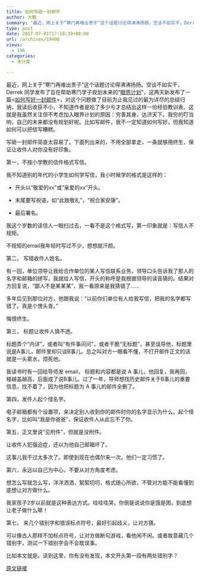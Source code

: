 ```yaml
---
title: 如何写砸一封邮件
author: 大鹏
summary: "最近，网上关于“寒门再难出贵子”这个话题讨论得沸沸扬扬。空谈不如实干，Derrek 同学发布了旨在帮助寒门学子规划未来的“[眼界计划][1]”，这两天新发布了一篇<[如何写好一封邮件][2]>，对这个问题做了目前为止我见过的最为详尽的总结归纳，我读后收获不小，不知道作者是吃了多少亏才总结出这样一份经验教训表。这就是我虽然关注但不考虑加入眼界计划的原因：穷善其身，达济天下。我穷的叮当响，自己的未来都没有规划好呢。比如写邮件，我不一定知道如何写好，但我知道如何可以把信写糟糕。"
type: post
date: 2017-07-01T17:18:39+00:00
url: /archives/19408
views:
  - 196
categories:
  - 未分类

---
```

最近，网上关于“寒门再难出贵子”这个话题讨论得沸沸扬扬。空谈不如实干，Derrek 同学发布了旨在帮助寒门学子规划未来的“[眼界计划][1]”，这两天新发布了一篇<[如何写好一封邮件][2]>，对这个问题做了目前为止我见过的最为详尽的总结归纳，我读后收获不小，不知道作者是吃了多少亏才总结出这样一份经验教训表。这就是我虽然关注但不考虑加入眼界计划的原因：穷善其身，达济天下。我穷的叮当响，自己的未来都没有规划好呢。比如写邮件，我不一定知道如何写好，但我知道如何可以把信写糟糕。

写砸一封邮件简直太容易了。下面列出来的，不用全部拿走，一条就够用终生，保证让收件人对你没有好印象。

第一，不按小学教的信件格式写信。

我不知道别的年代的小学生如何学写信，我小时候学的格式是这样的：

  * 开头以“敬爱的xx”或“亲爱的xx”开头。

  * 末尾要写祝语，如“此致敬礼”，“祝合家安康”。

  * 最后署名。

我这个岁数的读信人一眼扫过去，一看不是这个格式写，第一印象就是：写信人不规矩。

不规矩的email我年轻时写过不少，想想就汗颜。

第二， 写错收件人姓名。

有一回，单位领导让我给合作单位的某人写信联系业务。领导口头告诉我了那人的名字和邮箱的拼写，我就给人写信，开头的称呼是我根据领导的读音猜的。结果对方回复说，“鄙人不是某某某”，我一看原来是我猜错了……

多年后见到那位对方，他跟我说：“以前你们单位有人给我写信，把我的名字都写错了。真是个愣头青。”

悔恨终生。

第三， 标题让收件人猜不透。

标题弄个“内详”，或者叫“有件事问问”，或者干脆“无标题”，甚至误导他，标题里说是A事儿，邮件里却只谈B事儿。总之叫对方一眼看不懂，不打开邮件正文的话就是一头雾水，烦死他。

我读书时有一回给导师发 email， 标题和内容都是说 A 事儿，他回复，我再回，楼越盖越高，后面成了说B事儿。过了一年，导师想找历史邮件关于B事儿的重要信息，找不着了，因为他把标题为 A 事儿的邮件全删了。

第四，发件人起个怪名字。

电子邮箱都有个设置项，来决定别人收到你的邮件时你的名字显示为什么。起个怪名字，比如叫“我是你爸爸”，保证收件人从此忘不了你。

第五，正文里说“见附件”，但就是没附件。

让收件人犯强迫症，还以为他自己邮箱坏了。

这事儿我干过太多次了。即使到现在也偶尔来一次。他们一定习惯了。

第六，永远以自己为中心，不要从对方角度考虑。

想怎么写就怎么写，洋洋洒洒，絮絮叨叨，格式随心所欲，不管对方能不能看懂到底想让对方做什么。

我家孩子2岁以前就是这种表达方式。哇哇哇哭，你倒是说说你是饿是困，到底想让老子做什么嘛！

第七， 来几个错别字和错误标点符号，最好引起歧义，让对方猜。

可以像古人那样不加标点符号，让对方做断句游戏，看他闲不闲。或者故意藏几个错别字，测试一下错别字会不会耽误事。

比如本文就是。读到这里，你有没有发现，本文开头第一段有两处错别字？

 [1]: https://yanjie.us
 [2]: https://yanjie.us/28

[原文链接](http://dapengde.com/archives/19408)

